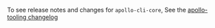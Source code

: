To see release notes and changes for `apollo-cli-core`, See the [apollo-tooling changelog](https://github.com/apollographql/apollo-tooling/blob/master/CHANGELOG.md)
